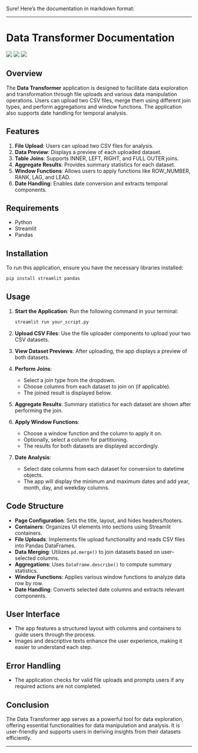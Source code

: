 Sure! Here’s the documentation in markdown format:

---

# Data Transformer Documentation

![](assets/A4-1(3).png)
![](assets/A4-2.png)
![](assets/A4-3.png)


## Overview

The **Data Transformer** application is designed to facilitate data exploration and transformation through file uploads and various data manipulation operations. Users can upload two CSV files, merge them using different join types, and perform aggregations and window functions. The application also supports date handling for temporal analysis.

## Features

1. **File Upload**: Users can upload two CSV files for analysis.
2. **Data Preview**: Displays a preview of each uploaded dataset.
3. **Table Joins**: Supports INNER, LEFT, RIGHT, and FULL OUTER joins.
4. **Aggregate Results**: Provides summary statistics for each dataset.
5. **Window Functions**: Allows users to apply functions like ROW_NUMBER, RANK, LAG, and LEAD.
6. **Date Handling**: Enables date conversion and extracts temporal components.

## Requirements

- Python
- Streamlit
- Pandas

## Installation

To run this application, ensure you have the necessary libraries installed:

```bash
pip install streamlit pandas
```

## Usage

1. **Start the Application**: Run the following command in your terminal:

   ```bash
   streamlit run your_script.py
   ```

2. **Upload CSV Files**: Use the file uploader components to upload your two CSV datasets.

3. **View Dataset Previews**: After uploading, the app displays a preview of both datasets.

4. **Perform Joins**:
   - Select a join type from the dropdown.
   - Choose columns from each dataset to join on (if applicable).
   - The joined result is displayed below.

5. **Aggregate Results**: Summary statistics for each dataset are shown after performing the join.

6. **Apply Window Functions**:
   - Choose a window function and the column to apply it on.
   - Optionally, select a column for partitioning.
   - The results for both datasets are displayed accordingly.

7. **Date Analysis**:
   - Select date columns from each dataset for conversion to datetime objects.
   - The app will display the minimum and maximum dates and add year, month, day, and weekday columns.

## Code Structure

- **Page Configuration**: Sets the title, layout, and hides headers/footers.
- **Containers**: Organizes UI elements into sections using Streamlit containers.
- **File Uploads**: Implements file upload functionality and reads CSV files into Pandas DataFrames.
- **Data Merging**: Utilizes `pd.merge()` to join datasets based on user-selected columns.
- **Aggregations**: Uses `DataFrame.describe()` to compute summary statistics.
- **Window Functions**: Applies various window functions to analyze data row by row.
- **Date Handling**: Converts selected date columns and extracts relevant components.

## User Interface

- The app features a structured layout with columns and containers to guide users through the process.
- Images and descriptive texts enhance the user experience, making it easier to understand each step.

## Error Handling

- The application checks for valid file uploads and prompts users if any required actions are not completed.

## Conclusion

The Data Transformer app serves as a powerful tool for data exploration, offering essential functionalities for data manipulation and analysis. It is user-friendly and supports users in deriving insights from their datasets efficiently.

---

